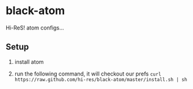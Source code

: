 black-atom
==========

Hi-ReS! atom configs...

## Setup

1. install atom

2. run the following command, it will checkout our prefs ````curl https://raw.github.com/hi-res/black-atom/master/install.sh | sh````
